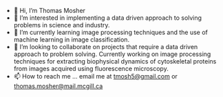 - 👋 Hi, I’m Thomas Mosher
- 👀 I’m interested in implementing a data driven approach to solving problems in science and industry.
- 🌱 I’m currently learning image processing techniques and the use of machine learning in image classification.
- 💞️ I’m looking to collaborate on projects that require a data driven approach to problem solving. Currently working on image processing techniques for extracting biophysical dynamics of cytoskeletal proteins from images acquired using fluorescence microscopy.
- 📫 How to reach me ... email me at tmosh5@gmail.com or thomas.mosher@mail.mcgill.ca

<!---
tmosh5/tmosh5 is a ✨ special ✨ repository because its `README.md` (this file) appears on your GitHub profile.
You can click the Preview link to take a look at your changes.
--->
